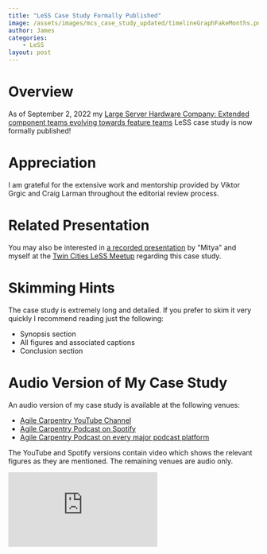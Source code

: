 ```yaml
---
title: "LeSS Case Study Formally Published"
image: /assets/images/mcs_case_study_updated/timelineGraphFakeMonths.png
author: James
categories: 
    - LeSS
layout: post
---
```



# Overview

As of September 2, 2022 my [Large Server Hardware Company: Extended component teams evolving towards feature teams](https://less.works/case-studies/large-server-hardware-company) LeSS case study is now formally published!

# Appreciation

I am grateful for the extensive work and mentorship provided by Viktor Grgic and Craig Larman throughout the editorial review process.

# Related Presentation

You may also be interested in [a recorded presentation]({{site.baseurl}}/blog/mcs-case-study-presentation/) by "Mitya" and myself at the [Twin Cities LeSS Meetup](https://www.meetup.com/large-scale-scrum-less-twin-cities) regarding this case study.

# Skimming Hints

The case study is extremely long and detailed. If you prefer to skim it very quickly I recommend reading just the following:

* Synopsis section
* All figures and associated captions
* Conclusion section 

# Audio Version of My Case Study

An audio version of my case study is available at the following venues:
* [Agile Carpentry YouTube Channel](https://youtu.be/2m3TAIN7TiI)
* [Agile Carpentry Podcast on Spotify](https://open.spotify.com/show/1bnMmFj7F6q0jXuEWHcSaq)
* [Agile Carpentry Podcast on every major podcast platform](https://podcasters.spotify.com/pod/show/agilecarpentry/)

The YouTube and Spotify versions contain video which shows the relevant figures as they are mentioned. The remaining venues are audio only.

<iframe class="video" src="https://www.youtube.com/embed/2m3TAIN7TiI" allowfullscreen frameborder="0"></iframe>

